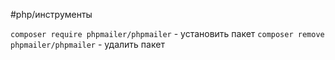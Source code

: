 #php/инструменты

`composer require phpmailer/phpmailer`  - установить пакет
`composer remove phpmailer/phpmailer`  - удалить пакет